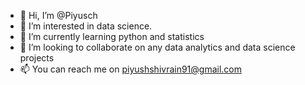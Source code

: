 - 👋 Hi, I’m @Piyusch
- 👀 I’m interested in data science.
- 🌱 I’m currently learning python and statistics
- 💞️ I’m looking to collaborate on any data analytics and data science projects
- 📫 You can reach me on piyushshivrain91@gmail.com 

<!---
Piyusch/Piyusch is a ✨ special ✨ repository because its `README.md` (this file) appears on your GitHub profile.
You can click the Preview link to take a look at your changes.
--->
